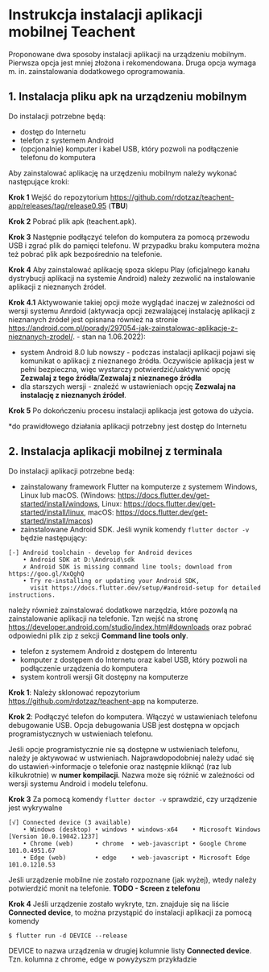# Instrukcja instalacji aplikacji mobilnej Teachent

Proponowane dwa sposoby instalacji aplikacji na urządzeniu mobilnym. Pierwsza opcja jest mniej złożona i rekomendowana. Druga opcja wymaga m. in. zainstalowania dodatkowego oprogramowania.

## 1. Instalacja pliku apk na urządzeniu mobilnym

Do instalacji potrzebne będą:
- dostęp do Internetu
- telefon z systemem Android
- (opcjonalnie) komputer i kabel USB, który pozwoli na podłączenie telefonu do komputera

Aby zainstalować aplikację na urzędzeniu mobilnym należy wykonać następujące kroki:

**Krok 1**
Wejść do repozytorium https://github.com/rdotzaz/teachent-app/releases/tag/release0.95 (**TBU**)

**Krok 2**
Pobrać plik apk (teachent.apk).

**Krok 3**
Następnie podłączyć telefon do komputera za pomocą przewodu USB i zgrać plik do pamięci telefonu. W przypadku braku komputera można też pobrać plik apk bezpośrednio na telefonie.

**Krok 4**
Aby zainstalować aplikację spoza sklepu Play (oficjalnego kanału dystrybucji aplikacji na systemie Android) należy zezwolić na instalowanie aplikacji z nieznanych źródeł.

**Krok 4.1**
Aktywowanie takiej opcji może wyglądać inaczej w zależności od wersji systemu Anrdoid (aktywacja opcji zezwalającej instalację aplikacji z nieznanych źródeł jest opisnana również na stronie https://android.com.pl/porady/297054-jak-zainstalowac-aplikacje-z-nieznanych-zrodel/.  - stan na 1.06.2022):

- system Android 8.0 lub nowszy - podczas instalacji aplikacji pojawi się komunikat o aplikacji z nieznanego źródła. Oczywiście aplikacja jest w pełni bezpieczna, więc wystarczy potwierdzić/uaktywnić opcję **Zezwalaj z tego źródła**/**Zezwalaj z nieznanego źródła**
- dla starszych wersji - znaleźć w ustawieniach opcję **Zezwalaj na instalację z nieznanych źródeł**.

**Krok 5**
Po dokończeniu procesu instalacji aplikacja jest gotowa do użycia.

*do prawidłowego działania aplikacji potrzebny jest dostęp do Internetu

## 2. Instalacja aplikacji mobilnej z terminala

Do instalacji aplikacji potrzebne bedą:
- zainstalowany framework Flutter na komputerze z systemem Windows, Linux lub macOS. (Windows: https://docs.flutter.dev/get-started/install/windows, Linux: https://docs.flutter.dev/get-started/install/linux, macOS: https://docs.flutter.dev/get-started/install/macos)
- zainstalowane Android SDK. Jeśli wynik komendy `flutter doctor -v` będzie następujący:

```text=
[-] Android toolchain - develop for Android devices
    • Android SDK at D:\Android\sdk
    ✗ Android SDK is missing command line tools; download from https://goo.gl/XxQghQ
    • Try re-installing or updating your Android SDK,
      visit https://docs.flutter.dev/setup/#android-setup for detailed instructions.
```
należy również zainstalować dodatkowe narzędzia, które pozowlą na zainstalowanie aplikacji na telefonie. Tzn wejść na stronę https://developer.android.com/studio/index.html#downloads oraz pobrać odpowiedni plik zip z sekcji **Command line tools only**.
- telefon z systemem Android z dostępem do Interentu
- komputer z dostępem do Internetu oraz kabel USB, który pozwoli na podłączenie urządzenia do komputera
- system kontroli wersji Git dostępny na komputerze

**Krok 1**:
Należy sklonować repozytorium https://github.com/rdotzaz/teachent-app na komputerze.

**Krok 2**:
Podłączyć telefon do komputera. Włączyć w ustawieniach telefonu debugowanie USB. Opcja debugowania USB jest dostępna w opcjach programistycznych w ustwieniach telefonu.

Jeśli opcje programistycznie nie są dostępne w ustwieniach telefonu, należy je aktywować w ustwieniach. Najprawdopodobniej należy udać się do ustawień->informacje o telefonie oraz następnie kliknąć (raz lub kilkukrotnie) w **numer kompilacji**. Nazwa może się różnić w zależności od wersji systemu Android i modelu telefonu.

**Krok 3**
Za pomocą komendy `flutter doctor -v` sprawdzić, czy urządzenie jest wykrywalne

```bash=
[√] Connected device (3 available)
    • Windows (desktop) • windows • windows-x64    • Microsoft Windows [Version 10.0.19042.1237]
    • Chrome (web)      • chrome  • web-javascript • Google Chrome 101.0.4951.67
    • Edge (web)        • edge    • web-javascript • Microsoft Edge 101.0.1210.53
```

Jeśli urządzenie mobilne nie zostało rozpoznane (jak wyżej), wtedy należy potwierdzić monit na telefonie. **TODO - Screen z telefonu**

**Krok 4**
Jeśli urządzenie zostało wykryte, tzn. znajduje się na liście **Connected device**, to można przystąpić do instalacji aplikacji za pomocą komendy


```bash=
$ flutter run -d DEVICE --release
```

DEVICE to nazwa urządzenia w drugiej kolumnie listy **Connected device**. Tzn. kolumna z chrome, edge w powyżyszm przykładzie


